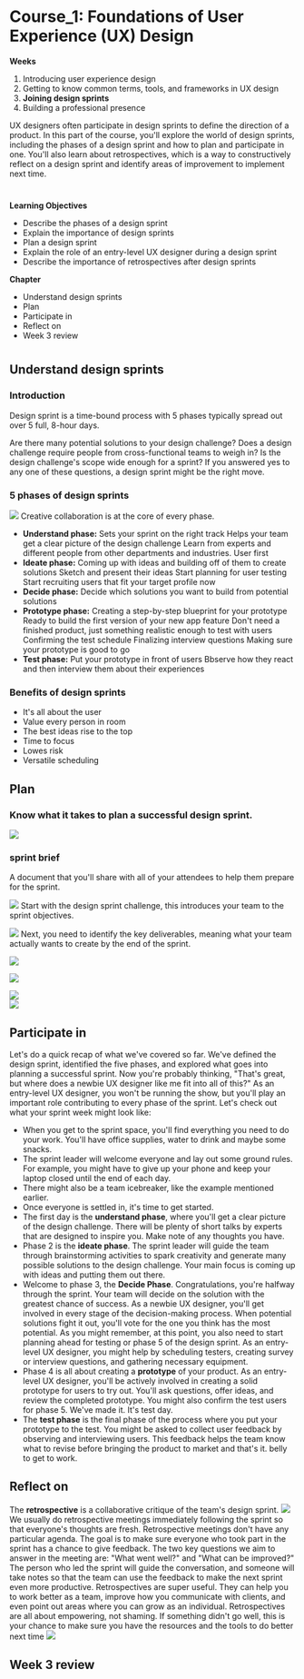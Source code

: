 # Course_1: Foundations of User Experience (UX) Design
**Weeks**  
1. Introducing user experience design
2. Getting to know common terms, tools, and frameworks in UX design
3. **Joining design sprints**
4. Building a professional presence 

UX designers often participate in design sprints to define the direction of a product. In this part of the course, you'll explore the world of design sprints, including the phases of a design sprint and how to plan and participate in one. You'll also learn about retrospectives, which is a way to constructively reflect on a design sprint and identify areas of improvement to implement next time.

#

**Learning Objectives**
- Describe the phases of a design sprint
- Explain the importance of design sprints
- Plan a design sprint
- Explain the role of an entry-level UX designer during a design sprint
- Describe the importance of retrospectives after design sprints

**Chapter** 
- Understand design sprints
- Plan
- Participate in
- Reflect on
- Week 3 review
#

## Understand design sprints
### Introduction

Design sprint is a time-bound process with 5 phases typically spread out over 5 full, 8-hour days.

Are there many potential solutions to your design challenge?
Does a design challenge require people from cross-functional teams to weigh in?
Is the design challenge's scope wide enough for a sprint? 
If you answered yes to any one of these questions, a design sprint might be the right move.

### 5 phases of design sprints
![](https://i.imgur.com/0d61YN7.png)
Creative collaboration is at the core of every phase.
- **Understand phase:** 
Sets your sprint on the right track
Helps your team get a clear picture of the design challenge
Learn from experts and different people from other departments and industries.
User first
- **Ideate phase:**
Coming up with ideas and building off of them to create solutions
Sketch and present their ideas
Start planning for user testing
Start recruiting users that fit your target profile now
- **Decide phase:**
Decide which solutions you want to build from potential solutions
- **Prototype phase:** 
Creating a step-by-step blueprint for your prototype
Ready to build the first version of your new app feature
Don't need a finished product, just something realistic enough to test with users
Confirming the test schedule
Finalizing interview questions
Making sure your prototype is good to go
- **Test phase:** 
Put your prototype in front of users
Bbserve how they react and then interview them about their experiences

### Benefits of design sprints
- It's all about the user 
- Value every person in room
- The best ideas rise to the top
- Time to focus 
- Lowes risk
- Versatile scheduling

## Plan
### Know what it takes to plan a successful design sprint.
![](https://i.imgur.com/aUGqE27.png)
<br>

###  sprint brief
A document that you'll share with all of your attendees to help them prepare for the sprint. 


![](https://i.imgur.com/A4ex9wa.png)
Start with the design sprint challenge, this introduces your team to the sprint objectives.
<br>

![](https://i.imgur.com/xRpVWEs.png)
Next, you need to identify the key deliverables, meaning what your team actually wants to create by the end of the sprint.
<br>

![](https://i.imgur.com/QpO8Jkg.png)
<br>

![](https://i.imgur.com/Q1zOUN6.png)
<br>

![](https://i.imgur.com/6me0mEz.png)
<br>
![](https://i.imgur.com/BaIx0Jx.png)
<br>

## Participate in
Let's do a quick recap of what we've covered so far. We've defined the design sprint, identified the five phases, and explored what goes into planning a successful sprint. Now you're probably thinking, "That's great, but where does a newbie UX designer like me fit into all of this?" As an entry-level UX designer, you won't be running the show, but you'll play an important role contributing to every phase of the sprint. 
Let's check out what your sprint week might look like:

- When you get to the sprint space, you'll find everything you need to do your work. You'll have office supplies, water to drink and maybe some snacks. 
- The sprint leader will welcome everyone and lay out some ground rules. For example, you might have to give up your phone and keep your laptop closed until the end of each day. 
- There might also be a team icebreaker, like the example mentioned earlier. 
- Once everyone is settled in, it's time to get started. 
- The first day is the **understand phase**, where you'll get a clear picture of the design challenge. There will be plenty of short talks by experts that are designed to inspire you. Make note of any thoughts you have. 
- Phase 2 is the **ideate phase**. The sprint leader will guide the team through brainstorming activities to spark creativity and generate many possible solutions to the design challenge. Your main focus is coming up with ideas and putting them out there. 
- Welcome to phase 3, the **Decide Phase**. Congratulations, you're halfway through the sprint. Your team will decide on the solution with the greatest chance of success. As a newbie UX designer, you'll get involved in every stage of the decision-making process. When potential solutions fight it out, you'll vote for the one you think has the most potential. As you might remember, at this point, you also need to start planning ahead for testing or phase 5 of the design sprint. As an entry-level UX designer, you might help by scheduling testers, creating survey or interview questions, and gathering necessary equipment. 
- Phase 4 is all about creating a **prototype** of your product. As an entry-level UX designer, you'll be actively involved in creating a solid prototype for users to try out. You'll ask questions, offer ideas, and review the completed prototype. You might also confirm the test users for phase 5. We've made it. It's test day. 
- The **test phase** is the final phase of the process where you put your prototype to the test. You might be asked to collect user feedback by observing and interviewing users. This feedback helps the team know what to revise before bringing the product to market and that's it. belly to get to work.

## Reflect on
The **retrospective** is a collaborative critique of the team's design sprint.
![](https://i.imgur.com/nl36Zzi.png)
We usually do retrospective meetings immediately following the sprint so that everyone's thoughts are fresh. Retrospective meetings don't have any particular agenda. The goal is to make sure everyone who took part in the sprint has a chance to give feedback. The two key questions we aim to answer in the meeting are: "What went well?" and "What can be improved?" The person who led the sprint will guide the conversation, and someone will take notes so that the team can use the feedback to make the next sprint even more productive. Retrospectives are super useful. They can help you to work better as a team, improve how you communicate with clients, and even point out areas where you can grow as an individual. Retrospectives are all about empowering, not shaming. If something didn't go well, this is your chance to make sure you have the resources and the tools to do better next time
![](https://i.imgur.com/5BfeD1A.png)

## Week 3 review


